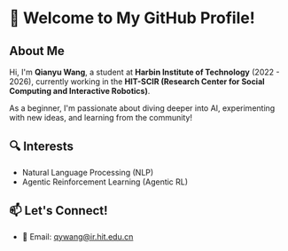 # 👋 Welcome to My GitHub Profile!

## About Me
Hi, I'm **Qianyu Wang**, a student at **Harbin Institute of Technology** (2022 - 2026), currently working in the **HIT-SCIR (Research Center for Social Computing and Interactive Robotics)**. 

As a beginner, I'm passionate about diving deeper into AI, experimenting with new ideas, and learning from the community!

## 🔍 Interests
- Natural Language Processing (NLP)
- Agentic Reinforcement Learning (Agentic RL)

## 📫 Let's Connect!
- 📧 Email: qywang@ir.hit.edu.cn
